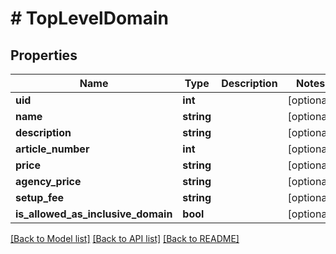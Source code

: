 # # TopLevelDomain

## Properties

Name | Type | Description | Notes
------------ | ------------- | ------------- | -------------
**uid** | **int** |  | [optional]
**name** | **string** |  | [optional]
**description** | **string** |  | [optional]
**article_number** | **int** |  | [optional]
**price** | **string** |  | [optional]
**agency_price** | **string** |  | [optional]
**setup_fee** | **string** |  | [optional]
**is_allowed_as_inclusive_domain** | **bool** |  | [optional]

[[Back to Model list]](../../README.md#models) [[Back to API list]](../../README.md#endpoints) [[Back to README]](../../README.md)
